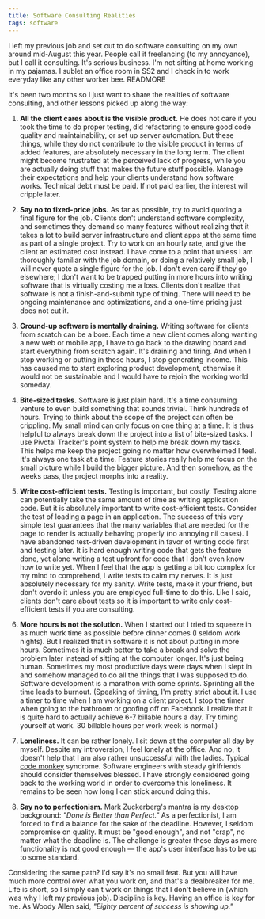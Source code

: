 ```yaml
---
title: Software Consulting Realities
tags: software
---
```


I left my previous job and set out to do software consulting on my own around mid-August this year.
People call it freelancing (to my annoyance), but I call it consulting. It's serious business. I'm not sitting at home working in my pajamas.
I sublet an office room in SS2 and I check in to work everyday like any other worker bee.
READMORE

It's been two months so I just want to share the realities of software consulting, and other lessons picked up along the way:

1. **All the client cares about is the visible product.** He does not care if you took the time to do proper
testing, did refactoring to ensure good code quality and maintainability, or set up server automation. But these things, while they do not
contribute to the visible product in terms of added features, are absolutely necessary in the long term. The client
might become frustrated at the perceived lack of progress, while you are actually doing stuff that makes the future stuff possible.
Manage their expectations and help your clients understand how software works. Technical debt must be paid. If not paid earlier, the interest will cripple later.

2. **Say no to fixed-price jobs.** As far as possible, try to avoid quoting a final figure for the job. Clients don't understand
software complexity, and sometimes they demand so many features without realizing that it takes a lot to build server infrastructure
and client apps at the same time as part of a single project. Try to work on an hourly rate, and give the client an estimated cost instead. I have come
to a point that unless I am thoroughly familiar with the job domain, or doing a relatively small job, I will never quote a single figure for the job. I don't even care
if they go elsewhere; I don't want to be trapped putting in more hours into writing software that is virtually costing me a loss.
Clients don't realize that software is not a finish-and-submit type of thing. There will need to be ongoing maintenance and optimizations, and a one-time pricing just does not cut it.

3. **Ground-up software is mentally draining.** Writing software for clients from scratch can be a bore. Each time a new client comes along wanting a new web or mobile app,
I have to go back to the drawing board and start everything from scratch again. It's draining and tiring. And when I stop working or putting in those
hours, I stop generating income. This has caused me to start exploring product development, otherwise it would not
be sustainable and I would have to rejoin the working world someday.

4. **Bite-sized tasks.** Software is just plain hard. It's a time consuming venture to even build something that sounds trivial. Think hundreds of hours.
Trying to think about the scope of the project can often be crippling. My small mind can only focus on one thing at a time.
It is thus helpful to always break down the project into a list of bite-sized tasks. I use Pivotal Tracker's point system
to help me break down my tasks. This helps me keep the project going no matter how overwhelmed I feel. It's always one task at a time.
Feature stories really help me focus on the small picture while I build the bigger picture. And then somehow, as the weeks pass, the project morphs into a reality.

5. **Write cost-efficient tests.** Testing is important, but costly. Testing alone can potentially take the same amount of time as writing application code. But it is absolutely important to write cost-efficient
tests. Consider the test of loading a page in an application. The success of this very simple test guarantees that
the many variables that are needed for the page to render is actually behaving properly (no annoying nil cases). I have abandoned test-driven development
in favor of writing code first and testing later. It is hard enough writing code that gets the feature done, yet
alone writing a test upfront for code that I don't even know how to write yet. When I feel that the app is getting a bit too
complex for my mind to comprehend, I write tests to calm my nerves. It is just absolutely necessary for my sanity. Write tests, make it your
friend, but don't overdo it unless you are employed full-time to do this. Like I said, clients don't care about tests so it is important to write
only cost-efficient tests if you are consulting.

6. **More hours is not the solution.** When I started out I tried to squeeze in as much work time as possible before dinner comes (I seldom work nights).
But I realized that in software it is not about putting in more hours.
Sometimes it is much better to take a break and solve the problem later instead of sitting at the computer longer.
It's just being human. Sometimes my most productive days were days when I slept in and somehow managed to do all the things that I was supposed to do.
Software development is a marathon with some sprints. Sprinting all the time leads to burnout.
(Speaking of timing, I'm pretty strict about it. I use a timer to time when I am working on a client project. I stop the timer when going to the bathroom or goofing off on Facebook.
I realize that it is quite hard to actually achieve 6-7 billable hours a day. Try timing yourself at work. 30 billable hours per work week is normal.)

7. **Loneliness.** It can be rather lonely. I sit down at the computer all day by myself.
Despite my introversion, I feel lonely at the office. And no, it doesn't help
that I am also rather unsuccessful with the ladies. Typical [code monkey](https://www.youtube.com/watch?v=kWrjYdD0Tg0) syndrome.
Software engineers with steady girlfriends should consider themselves blessed. I have strongly considered going back to the working world in order to overcome this loneliness. It remains to be seen how long I can stick around doing this.

8. **Say no to perfectionism.** Mark Zuckerberg's mantra is my desktop background: *"Done is Better than Perfect."* As a perfectionist, I am forced to find a balance for the sake of the deadline. However, I seldom compromise on quality. It must be
"good enough", and not "crap", no matter what the deadline is. The challenge is greater these days as mere functionality is not good enough — the app's user interface has to be up to some standard.

Considering the same path? I'd say it's no small feat. But you will have much more control over what you work on, and that's a dealbreaker for me. Life is short, so I simply can't work on things that I don't believe in (which was why I left my previous job).
Discipline is key. Having an office is key for me. As Woody Allen said, *"Eighty percent of success is showing up."*
